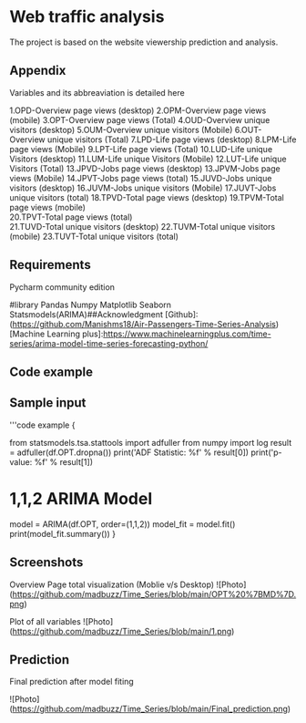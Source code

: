 
# Web traffic analysis
The project  is based on the website viewership
prediction and analysis.

## Appendix

Variables and its abbreaviation is detailed here

1.OPD-Overview page views (desktop)
2.OPM-Overview page views (mobile)
3.OPT-Overview page views (Total)
4.OUD-Overview unique visitors (desktop)
5.OUM-Overview unique visitors (Mobile)
6.OUT-Overview unique visitors (Total)
7.LPD-Life page views (desktop)
8.LPM-Life page views (Mobile)
9.LPT-Life page views (Total)
10.LUD-Life unique Visitors (desktop)
11.LUM-Life unique Visitors (Mobile)
12.LUT-Life unique Visitors (Total)
13.JPVD-Jobs page views (desktop)
13.JPVM-Jobs page views (Mobile)
14.JPVT-Jobs page views (total)
15.JUVD-Jobs unique visitors (desktop)
16.JUVM-Jobs unique visitors (Mobile)
17.JUVT-Jobs unique visitors (total)
18.TPVD-Total page views (desktop)
19.TPVM-Total page views (mobile)	
20.TPVT-Total page views (total)	
21.TUVD-Total unique visitors (desktop)
22.TUVM-Total unique visitors (mobile)
23.TUVT-Total unique visitors (total)






## Requirements 
Pycharm community edition 

#library
Pandas
Numpy 
Matplotlib
Seaborn
Statsmodels(ARIMA)##Acknowledgment
[Github]:(https://github.com/Manishms18/Air-Passengers-Time-Series-Analysis)
[Machine Learning plus]:https://www.machinelearningplus.com/time-series/arima-model-time-series-forecasting-python/
## Code example

## Sample input

'''code example
{

from statsmodels.tsa.stattools import adfuller
from numpy import log
result = adfuller(df.OPT.dropna())
print('ADF Statistic: %f' % result[0])
print('p-value: %f' % result[1])


# 1,1,2 ARIMA Model
model = ARIMA(df.OPT, order=(1,1,2))
model_fit = model.fit()
print(model_fit.summary())
}
## Screenshots

Overview Page total visualization (Moblie v/s Desktop)
![Photo] (https://github.com/madbuzz/Time_Series/blob/main/OPT%20%7BMD%7D.png)

Plot of all variables
![Photo] (https://github.com/madbuzz/Time_Series/blob/main/1.png)


## Prediction

Final prediction after model fiting 

![Photo] (https://github.com/madbuzz/Time_Series/blob/main/Final_prediction.png)